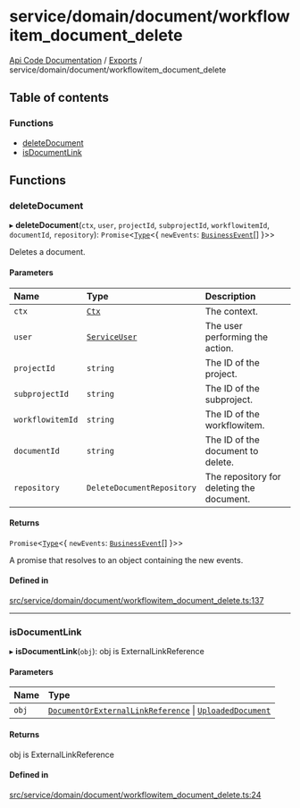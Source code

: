 # service/domain/document/workflowitem\_document\_delete
 
[Api Code Documentation](../README.md) / [Exports](../modules.md) / service/domain/document/workflowitem\_document\_delete

## Table of contents

### Functions

- [deleteDocument](service_domain_document_workflowitem_document_delete.md#deletedocument)
- [isDocumentLink](service_domain_document_workflowitem_document_delete.md#isdocumentlink)

## Functions

### deleteDocument

▸ **deleteDocument**(`ctx`, `user`, `projectId`, `subprojectId`, `workflowitemId`, `documentId`, `repository`): `Promise`\<[`Type`](result.md#type)\<\{ `newEvents`: [`BusinessEvent`](service_domain_business_event.md#businessevent)[]  }\>\>

Deletes a document.

#### Parameters

| Name | Type | Description |
| :------ | :------ | :------ |
| `ctx` | [`Ctx`](../interfaces/lib_ctx.Ctx.md) | The context. |
| `user` | [`ServiceUser`](../interfaces/service_domain_organization_service_user.ServiceUser.md) | The user performing the action. |
| `projectId` | `string` | The ID of the project. |
| `subprojectId` | `string` | The ID of the subproject. |
| `workflowitemId` | `string` | The ID of the workflowitem. |
| `documentId` | `string` | The ID of the document to delete. |
| `repository` | `DeleteDocumentRepository` | The repository for deleting the document. |

#### Returns

`Promise`\<[`Type`](result.md#type)\<\{ `newEvents`: [`BusinessEvent`](service_domain_business_event.md#businessevent)[]  }\>\>

A promise that resolves to an object containing the new events.

#### Defined in

[src/service/domain/document/workflowitem_document_delete.ts:137](https://github.com/openkfw/TruBudget/blob/e3c318d/api/src/service/domain/document/workflowitem_document_delete.ts#L137)

___

### isDocumentLink

▸ **isDocumentLink**(`obj`): obj is ExternalLinkReference

#### Parameters

| Name | Type |
| :------ | :------ |
| `obj` | [`DocumentOrExternalLinkReference`](service_domain_document_document.md#documentorexternallinkreference) \| [`UploadedDocument`](../interfaces/service_domain_document_document.UploadedDocument.md) |

#### Returns

obj is ExternalLinkReference

#### Defined in

[src/service/domain/document/workflowitem_document_delete.ts:24](https://github.com/openkfw/TruBudget/blob/e3c318d/api/src/service/domain/document/workflowitem_document_delete.ts#L24)
